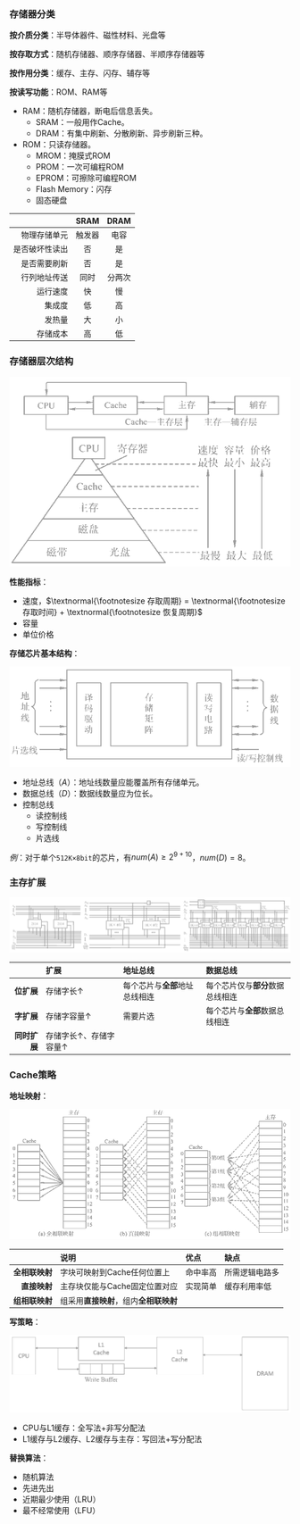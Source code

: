 
### 存储器分类

**按介质分类**：半导体器件、磁性材料、光盘等

**按存取方式**：随机存储器、顺序存储器、半顺序存储器等

**按作用分类**：缓存、主存、闪存、辅存等

**按读写功能**：ROM、RAM等

- RAM：随机存储器，断电后信息丢失。
  - SRAM：一般用作Cache。
  - DRAM：有集中刷新、分散刷新、异步刷新三种。
- ROM：只读存储器。
  - MROM：掩膜式ROM
  - PROM：一次可编程ROM
  - EPROM：可擦除可编程ROM
  - Flash Memory：闪存
  - 固态硬盘

|                |  SRAM  |  DRAM  |
| -------------: | :----: | :----: |
|   物理存储单元 | 触发器 |  电容  |
| 是否破坏性读出 |   否   |   是   |
|   是否需要刷新 |   否   |   是   |
|   行列地址传送 |  同时  | 分两次 |
|       运行速度 |   快   |   慢   |
|         集成度 |   低   |   高   |
|         发热量 |   大   |   小   |
|       存储成本 |   高   |   低   |

### 存储器层次结构

![memory](images/storage/memory.png)

**性能指标**：

- 速度，$\textnormal{\footnotesize 存取周期} = \textnormal{\footnotesize 存取时间} + \textnormal{\footnotesize 恢复周期}$
- 容量
- 单位价格

**存储芯片基本结构**：

![storage](images/storage/storage.png)

- 地址总线（$A$）：地址线数量应能覆盖所有存储单元。
- 数据总线（$D$）：数据线数量应为位长。
- 控制总线
  - 读控制线
  - 写控制线
  - 片选线

*例*：对于单个`512K×8bit`的芯片，有$num(A) ≥ 2^{9+10}$，$num(D) = 8$。

### 主存扩展

![ext](images/storage/ext.png)

|              | 扩展                   | 地址总线                       | 数据总线                         |
| -----------: | :--------------------- | :----------------------------- | :------------------------------- |
|   **位扩展** | 存储字长↑              | 每个芯片与**全部**地址总线相连 | 每个芯片仅与**部分**数据总线相连 |
|   **字扩展** | 存储字容量↑            | 需要片选                       | 每个芯片与**全部**数据总线相连   |
| **同时扩展** | 存储字长↑、存储字容量↑ |                                |                                  |

### Cache策略

**地址映射**：

![associated](images/storage/associated.png)

|                | 说明                            | 优点     | 缺点           |
| -------------: | :------------------------------ | :------- | :------------- |
| **全相联映射** | 字块可映射到Cache任何位置上 | 命中率高 | 所需逻辑电路多 |
|   **直接映射** | 主存块仅能与Cache固定位置对应 | 实现简单 | 缓存利用率低   |
| **组相联映射** | 组采用**直接映射**，组内**全相联映射** |          |                |

**写策略**：

![strategy](images/storage/strategy.png)

- CPU与L1缓存：全写法+非写分配法
- L1缓存与L2缓存、L2缓存与主存：写回法+写分配法

**替换算法**：

- 随机算法
- 先进先出
- 近期最少使用（LRU）
- 最不经常使用（LFU）
